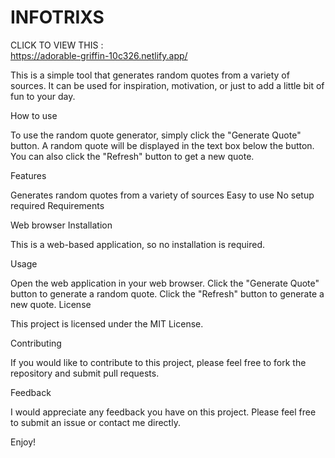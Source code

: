 # INFOTRIXS

CLICK TO VIEW THIS  :  
https://adorable-griffin-10c326.netlify.app/

This is a simple tool that generates random quotes from a variety of sources. It can be used for inspiration, motivation, or just to add a little bit of fun to your day.

How to use

To use the random quote generator, simply click the "Generate Quote" button. A random quote will be displayed in the text box below the button. You can also click the "Refresh" button to get a new quote.

Features

Generates random quotes from a variety of sources
Easy to use
No setup required
Requirements

Web browser
Installation

This is a web-based application, so no installation is required.

Usage

Open the web application in your web browser.
Click the "Generate Quote" button to generate a random quote.
Click the "Refresh" button to generate a new quote.
License

This project is licensed under the MIT License.

Contributing

If you would like to contribute to this project, please feel free to fork the repository and submit pull requests.

Feedback

I would appreciate any feedback you have on this project. Please feel free to submit an issue or contact me directly.

Enjoy!

